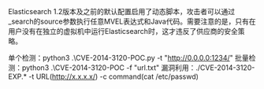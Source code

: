 Elasticsearch 1.2版本及之前的默认配置启用了动态脚本，攻击者可以通过_search的source参数执行任意MVEL表达式和Java代码。需要注意的是，只有在用户没有在独立的虚拟机中运行Elasticsearch时，这才违反了供应商的安全策略。

单个检测：python3 .\CVE-2014-3120-POC.py -t "http://0.0.0.0:1234/"
批量检测：python3 .\CVE-2014-3120-POC -f "url.txt"
漏洞利用：./CVE-2014-3120-EXP.* -t URL(http://x.x.x.x/) -c command(cat /etc/passwd) 
